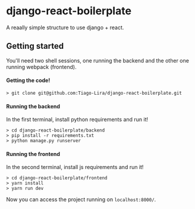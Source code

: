 # django-react-boilerplate

A reaally simple structure to use django + react.

## Getting started

You'll need two shell sessions, one running the backend and the other one running webpack (frontend).

#### Getting the code!
```
> git clone git@github.com:Tiago-Lira/django-react-boilerplate.git
```

#### Running the backend

In the first terminal, install python requirements and run it!

```
> cd django-react-boilerplate/backend
> pip install -r requirements.txt
> python manage.py runserver

```

#### Running the frontend

In the second terminal, install js requirements and run it!
```
> cd django-react-boilerplate/frontend
> yarn install
> yarn run dev

```


Now you can access the project running on `localhost:8000/`.
